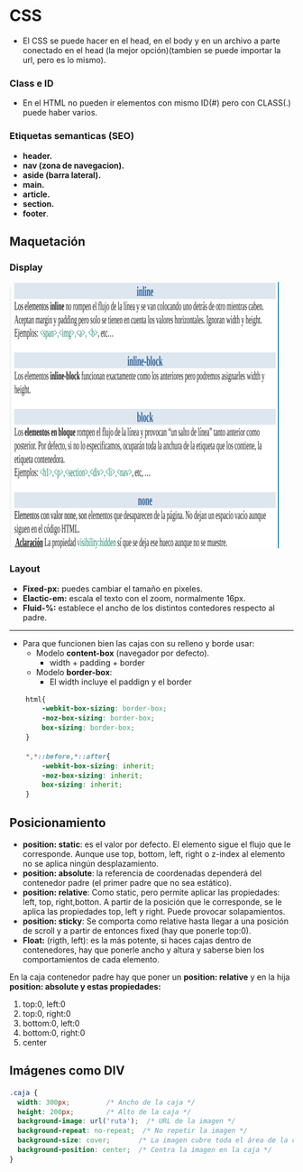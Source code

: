 # CSS
- El CSS se puede hacer en el head, en el body y en un archivo a parte conectado en el head (la mejor opción)(tambien se puede importar la url, pero es lo mismo).

### Class e ID

- En el HTML no pueden ir elementos con mismo ID(#) pero con CLASS(.) puede haber varios.

### Etiquetas semanticas (SEO)

- **header.**
- **nav (zona de navegacion).**
- **aside (barra lateral).**
- **main.**
- **article.**
- **section.**
- **footer**.

## Maquetación

### Display

![alt text](Display.png)

### Layout

- **Fixed-px:** puedes cambiar el tamaño en pixeles.
- **Elactic-em:** escala el texto con el zoom, normalmente 16px.
- **Fluid-%:** establece el ancho de los distintos contedores respecto al padre.

---
- Para que funcionen bien las cajas con su relleno y borde usar:
    - Modelo **content-box** (navegador por defecto).
        - width + padding + border
    - Modelo **border-box**:
        - El width incluye el paddign y el border


```css
    html{
        -webkit-box-sizing: border-box;
        -moz-box-sizing: border-box;
        box-sizing: border-box;
    }
    
    *,*::before,*::after{
        -webkit-box-sizing: inherit;
        -moz-box-sizing: inherit;
        box-sizing: inherit;
    }
```

## Posicionamiento

- **position: static**: es el valor por defecto. El elemento sigue el flujo que le corresponde. Aunque use top, bottom, left, right o z-index al elemento no se aplica ningún desplazamiento.
- **position: absolute**: la referencia de coordenadas dependerá del contenedor padre (el primer padre que no sea estático).
- **position: relative**: Como static, pero permite aplicar las propiedades: left, top, right,botton. A partir de la posición que le corresponde, se le aplica las propiedades top, left y right. Puede provocar solapamientos.
- **position: sticky**: Se comporta como relative hasta llegar a una posición de scroll y a partir de entonces fixed (hay que ponerle top:0).
- **Float:** (rigth, left): es la más potente, si haces cajas dentro de contenedores, hay que ponerle ancho y altura y saberse bien los comportamientos de cada elemento.

En la caja contenedor padre hay que poner un **position: relative** y en la hija **position: absolute y estas propiedades:**

1. top:0, left:0
2. top:0, right:0
3. bottom:0, left:0
4. bottom:0, right:0
5. center


## Imágenes como DIV

```css
.caja {
  width: 300px;         /* Ancho de la caja */
  height: 200px;        /* Alto de la caja */
  background-image: url('ruta');  /* URL de la imagen */
  background-repeat: no-repeat;  /* No repetir la imagen */
  background-size: cover;       /* La imagen cubre toda el área de la caja */
  background-position: center;  /* Centra la imagen en la caja */
}

```